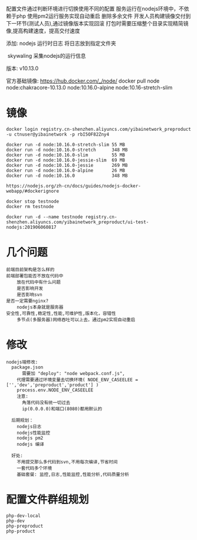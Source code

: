 配置文件通过判断环境进行切换使用不同的配置
服务运行在nodejs环境中，不依赖于php
使用pm2运行服务实现自动重启
删除多余文件
开发人员构建镜像交付到下一环节(测试人员),通过镜像版本实现回滚
打包时需要压缩整个目录实现精简镜像,提高构建速度，提高交付速度

添加:
	nodejs 运行时日志
		将日志放到指定文件夹

​		skywaling 采集nodejs的运行信息

版本:
	v10.13.0

官方基础镜像:
	https://hub.docker.com/_/node/
	docker pull node
	node:chakracore-10.13.0
	node:10.16.0-alpine
	node:10.16-stretch-slim





# 镜像

```
docker login registry.cn-shenzhen.aliyuncs.com/yibainetwork_preproduct -u ctnuser@yibainetwork -p rbI5OF82Zny4

docker run -d node:10.16.0-stretch-slim	55 MB
docker run -d node:10.16.0-stretch		348 MB	
docker run -d node:10.16.0-slim			55 MB
docker run -d node:10.16.0-jessie-slim	69 MB
docker run -d node:10.16.0-jessie		269 MB	
docker run -d node:10.16.0-alpine		26 MB
docker run -d node:10.16.0				348 MB

https://nodejs.org/zh-cn/docs/guides/nodejs-docker-webapp/#dockerignore
	
docker stop testnode
docker rm testnode

docker run -d --name testnode registry.cn-shenzhen.aliyuncs.com/yibainetwork_preproduct/ui-test-nodejs:201906060817
```



# 几个问题

	前端目前架构是怎么样的
	前端部署包能否不放在代码中
		放在代码中有什么问题
		是否影响开发
		是否影响svn
	是否一定需要nginx?
		nodejs本身就是服务器
	安全性,可靠性,稳定性,性能,可维护性,版本化，容错性
		多节点(多服务器)网络吞吐可以上去，通过pm2实现自动重启


# 修改

```
nodejs端修改:
  package.json
      需要加 "deploy": "node webpack.conf.js",
    代理需要通过环境变量去切换环境( NODE_ENV_CASEELEE = ['','dev','preproduct','product'] )
    process.env.NODE_ENV_CASEELEE
    注意: 
      角落代码没有统一切过去
      ip(0.0.0.0)和端口(8080)都用默认的
  
  后期规划：
    nodejs日志
    nodejs性能监控
    nodejs pm2
    nodejs 编译
    
  好处:
    不用提交那么多代码到svn,不用每次编译,节省时间
    一套代码多个环境
    基础套餐: 监控,日志,性能监控,性能分析,代码质量分析
```

# 配置文件群组规划

	php-dev-local
	php-dev
	php-preproduct
	php-product